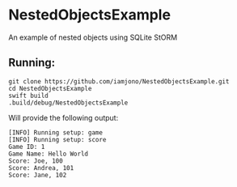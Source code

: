 # NestedObjectsExample

An example of nested objects using SQLite StORM

## Running:

```
git clone https://github.com/iamjono/NestedObjectsExample.git
cd NestedObjectsExample
swift build
.build/debug/NestedObjectsExample
```

Will provide the following output:

```
[INFO] Running setup: game
[INFO] Running setup: score
Game ID: 1
Game Name: Hello World
Score: Joe, 100
Score: Andrea, 101
Score: Jane, 102
```
